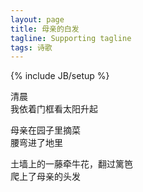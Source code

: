 ```yaml
---
layout: page
title: 母亲的白发
tagline: Supporting tagline
tags: 诗歌
---
```

{% include JB/setup %}

清晨  
我依着门框看太阳升起  

母亲在园子里摘菜  
腰弯进了地里  

土墙上的一藤牵牛花，翻过篱笆  
爬上了母亲的头发  

